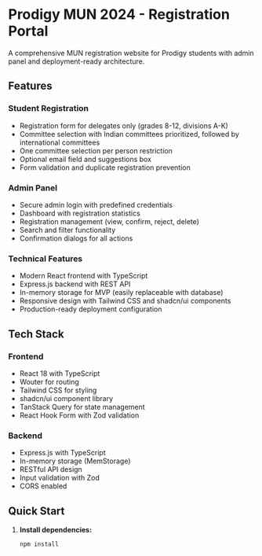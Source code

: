 # Prodigy MUN 2024 - Registration Portal

A comprehensive MUN registration website for Prodigy students with admin panel and deployment-ready architecture.

## Features

### Student Registration
- Registration form for delegates only (grades 8-12, divisions A-K)
- Committee selection with Indian committees prioritized, followed by international committees
- One committee selection per person restriction
- Optional email field and suggestions box
- Form validation and duplicate registration prevention

### Admin Panel
- Secure admin login with predefined credentials
- Dashboard with registration statistics
- Registration management (view, confirm, reject, delete)
- Search and filter functionality
- Confirmation dialogs for all actions

### Technical Features
- Modern React frontend with TypeScript
- Express.js backend with REST API
- In-memory storage for MVP (easily replaceable with database)
- Responsive design with Tailwind CSS and shadcn/ui components
- Production-ready deployment configuration

## Tech Stack

### Frontend
- React 18 with TypeScript
- Wouter for routing
- Tailwind CSS for styling
- shadcn/ui component library
- TanStack Query for state management
- React Hook Form with Zod validation

### Backend
- Express.js with TypeScript
- In-memory storage (MemStorage)
- RESTful API design
- Input validation with Zod
- CORS enabled

## Quick Start

1. **Install dependencies:**
   ```bash
   npm install
   